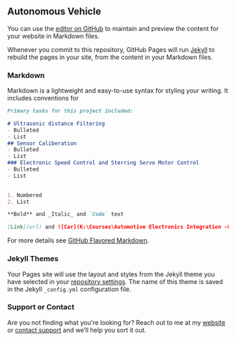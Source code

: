 ## Autonomous Vehicle 

You can use the [editor on GitHub](https://github.com/kaushiktilve/Autonomous-Vehicle/edit/master/README.md) to maintain and preview the content for your website in Markdown files.

Whenever you commit to this repository, GitHub Pages will run [Jekyll](https://jekyllrb.com/) to rebuild the pages in your site, from the content in your Markdown files.

### Markdown

Markdown is a lightweight and easy-to-use syntax for styling your writing. It includes conventions for

```markdown
Primary tasks for this project included:

# Ultrasonic distance Filtering
- Bulleted
- List
## Sensor Caliberation
- Bulleted
- List
### Electronic Speed Control and Sterring Servo Motor Control
- Bulleted
- List
 

1. Numbered
2. List

**Bold** and _Italic_ and `Code` text

[Link](url) and ![Car](K:\Courses\Automotive Electronics Integration -8350\Projects\Project 1\Images\Filtered Ultrasonic Distance Readings.PNG)

```

For more details see [GitHub Flavored Markdown](https://guides.github.com/features/mastering-markdown/).

### Jekyll Themes

Your Pages site will use the layout and styles from the Jekyll theme you have selected in your [repository settings](https://github.com/kaushiktilve/Autonomous-Vehicle/settings). The name of this theme is saved in the Jekyll `_config.yml` configuration file.

### Support or Contact

Are you not finding what you're looking for? Reach out to me at my [website](https://www.kaushiktilve.com/contact) or [contact support](https://github.com/contact) and we’ll help you sort it out.
